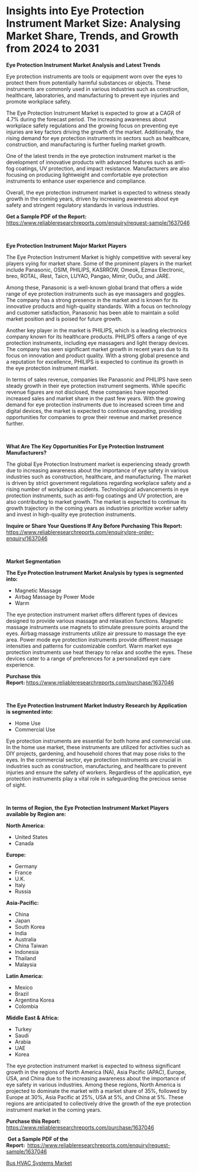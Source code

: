<p><h1>Insights into Eye Protection Instrument Market Size: Analysing Market Share, Trends, and Growth from 2024 to 2031</h1></p><p><strong>Eye Protection Instrument Market Analysis and Latest Trends</strong></p>
<p><p>Eye protection instruments are tools or equipment worn over the eyes to protect them from potentially harmful substances or objects. These instruments are commonly used in various industries such as construction, healthcare, laboratories, and manufacturing to prevent eye injuries and promote workplace safety.</p><p>The Eye Protection Instrument Market is expected to grow at a CAGR of 4.7% during the forecast period. The increasing awareness about workplace safety regulations and the growing focus on preventing eye injuries are key factors driving the growth of the market. Additionally, the rising demand for eye protection instruments in sectors such as healthcare, construction, and manufacturing is further fueling market growth.</p><p>One of the latest trends in the eye protection instrument market is the development of innovative products with advanced features such as anti-fog coatings, UV protection, and impact resistance. Manufacturers are also focusing on producing lightweight and comfortable eye protection instruments to enhance user experience and compliance.</p><p>Overall, the eye protection instrument market is expected to witness steady growth in the coming years, driven by increasing awareness about eye safety and stringent regulatory standards in various industries.</p></p>
<p><strong>Get a Sample PDF of the Report:&nbsp;</strong> <a href="https://www.reliableresearchreports.com/enquiry/request-sample/1637046">https://www.reliableresearchreports.com/enquiry/request-sample/1637046</a></p>
<p>&nbsp;</p>
<p><strong>Eye Protection Instrument Major Market Players</strong></p>
<p><p>The Eye Protection Instrument Market is highly competitive with several key players vying for market share. Some of the prominent players in the market include Panasonic, OSIM, PHILIPS, KASRROW, Omeok, Ezmax Electronic, breo, ROTAL, iRest, Taicn, LUYAO, Pangao, Mimir, OuOu, and JARE.</p><p>Among these, Panasonic is a well-known global brand that offers a wide range of eye protection instruments such as eye massagers and goggles. The company has a strong presence in the market and is known for its innovative products and high-quality standards. With a focus on technology and customer satisfaction, Panasonic has been able to maintain a solid market position and is poised for future growth.</p><p>Another key player in the market is PHILIPS, which is a leading electronics company known for its healthcare products. PHILIPS offers a range of eye protection instruments, including eye massagers and light therapy devices. The company has seen significant market growth in recent years due to its focus on innovation and product quality. With a strong global presence and a reputation for excellence, PHILIPS is expected to continue its growth in the eye protection instrument market.</p><p>In terms of sales revenue, companies like Panasonic and PHILIPS have seen steady growth in their eye protection instrument segments. While specific revenue figures are not disclosed, these companies have reported increased sales and market share in the past few years. With the growing demand for eye protection instruments due to increased screen time and digital devices, the market is expected to continue expanding, providing opportunities for companies to grow their revenue and market presence further.</p></p>
<p>&nbsp;</p>
<p><strong>What Are The Key Opportunities For Eye Protection Instrument Manufacturers?</strong></p>
<p><p>The global Eye Protection Instrument market is experiencing steady growth due to increasing awareness about the importance of eye safety in various industries such as construction, healthcare, and manufacturing. The market is driven by strict government regulations regarding workplace safety and a rising number of workplace accidents. Technological advancements in eye protection instruments, such as anti-fog coatings and UV protection, are also contributing to market growth. The market is expected to continue its growth trajectory in the coming years as industries prioritize worker safety and invest in high-quality eye protection instruments.</p></p>
<p><strong>Inquire or Share Your Questions If Any Before Purchasing This Report:</strong> <a href="https://www.reliableresearchreports.com/enquiry/pre-order-enquiry/1637046">https://www.reliableresearchreports.com/enquiry/pre-order-enquiry/1637046</a></p>
<p>&nbsp;</p>
<p><strong>Market Segmentation</strong></p>
<p><strong>The Eye Protection Instrument Market Analysis by types is segmented into:</strong></p>
<p><ul><li>Magnetic Massage</li><li>Airbag Massage by Power Mode</li><li>Warm</li></ul></p>
<p><p>The eye protection instrument market offers different types of devices designed to provide various massage and relaxation functions. Magnetic massage instruments use magnets to stimulate pressure points around the eyes. Airbag massage instruments utilize air pressure to massage the eye area. Power mode eye protection instruments provide different massage intensities and patterns for customizable comfort. Warm market eye protection instruments use heat therapy to relax and soothe the eyes. These devices cater to a range of preferences for a personalized eye care experience.</p></p>
<p><strong>Purchase this Report:&nbsp;</strong><a href="https://www.reliableresearchreports.com/purchase/1637046">https://www.reliableresearchreports.com/purchase/1637046</a></p>
<p>&nbsp;</p>
<p><strong>The Eye Protection Instrument Market Industry Research by Application is segmented into:</strong></p>
<p><ul><li>Home Use</li><li>Commercial Use</li></ul></p>
<p><p>Eye protection instruments are essential for both home and commercial use. In the home use market, these instruments are utilized for activities such as DIY projects, gardening, and household chores that may pose risks to the eyes. In the commercial sector, eye protection instruments are crucial in industries such as construction, manufacturing, and healthcare to prevent injuries and ensure the safety of workers. Regardless of the application, eye protection instruments play a vital role in safeguarding the precious sense of sight.</p></p>
<p>&nbsp;</p>
<p><strong>In terms of Region, the Eye Protection Instrument Market Players available by Region are:</strong></p>
<p>
    <p> <strong> North America: </strong>
        <ul>
            <li>United States</li>
            <li>Canada</li>
        </ul>
        </p> 
    <p> <strong> Europe: </strong>
        <ul>
            <li>Germany</li>
            <li>France</li>
            <li>U.K.</li>
            <li>Italy</li>
            <li>Russia</li>
        </ul>
        </p> 
    <p> <strong> Asia-Pacific: </strong>
        <ul>
            <li>China</li>
            <li>Japan</li>
            <li>South Korea</li>
            <li>India</li>
            <li>Australia</li>
            <li>China Taiwan</li>
            <li>Indonesia</li>
            <li>Thailand</li>
            <li>Malaysia</li>
        </ul>
        </p> 
    <p> <strong> Latin America: </strong>
        <ul>
            <li>Mexico</li>
            <li>Brazil</li>
            <li>Argentina Korea</li>
            <li>Colombia</li>
        </ul>
        </p> 
    <p> <strong> Middle East & Africa: </strong>
        <ul>
            <li>Turkey</li>
            <li>Saudi</li>
            <li>Arabia</li>
            <li>UAE</li>
            <li>Korea</li>
        </ul>
    </p>
    </p>
<p><p>The eye protection instrument market is expected to witness significant growth in the regions of North America (NA), Asia Pacific (APAC), Europe, USA, and China due to the increasing awareness about the importance of eye safety in various industries. Among these regions, North America is projected to dominate the market with a market share of 35%, followed by Europe at 30%, Asia Pacific at 25%, USA at 5%, and China at 5%. These regions are anticipated to collectively drive the growth of the eye protection instrument market in the coming years.</p></p>
<p><strong>Purchase this Report: </strong><a href="https://www.reliableresearchreports.com/purchase/1637046">https://www.reliableresearchreports.com/purchase/1637046</a></p>
<p>&nbsp;<strong>Get a Sample PDF of the Report:&nbsp;&nbsp;</strong><a href="https://www.reliableresearchreports.com/enquiry/request-sample/1637046">https://www.reliableresearchreports.com/enquiry/request-sample/1637046</a></p>
<p><strong></strong></p>
<p><p><a href="https://cedar-agate-3da.notion.site/Bus-HVAC-Systems-Market-Insights-Market-Players-and-Forecast-Till-2031-5e993ff525c14a47adf9f25ee466e5cb">Bus HVAC Systems Market</a></p></p>